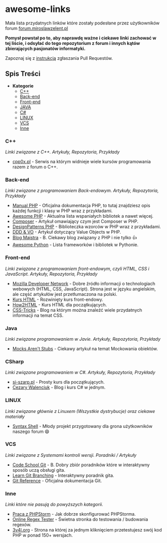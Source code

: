 # awesome-links
Mała lista przydatnych linków które zostały podesłane przez użytkowników forum [forum.miroslawzelent.pl](http://forum.miroslawzelent.pl/)

**Pomysł powstał po to, aby naprawdę ważne i ciekawe linki zachować w tej liście, i odsyłać do tego repozytorium z forum i innych kątów zbierających pasjonatów informatyki.**

Zapoznaj się z [instrukcją](CONTRIBUTING.md) zgłaszania Pull Requestów.

## Spis Treści
- **Kategorie**
	- [C++](#c)
	- [Back-end](#back-end)
	- [Front-end](#front-end)
	- [JAVA](#java)
	- [C#](#csharp)
	- [LINUX](#linux)
	- [VCS](#vcs)
	- [Inne](#inne)

### C++
*Linki związane z C++. Artykuły, Repozytoria, Przykłady*

* [cpp0x.pl](http://www.cpp0x.pl) - Serwis na którym widnieje wiele kursów programowania razem z forum o C++.

### Back-end
*Linki związane z programowaniem Back-endowym. Artykuły, Repozytoria, Przykłady*

* [Manual PHP](http://php.net/manual/en/) - Oficjalna dokumentacja PHP, to tutaj znajdziesz opis każdej funkcji i klasy w PHP wraz z przykładami.
* [Awesome PHP](https://github.com/ziadoz/awesome-php/) - Aktualna lista wspaniałych bibliotek a nawet więcej.
* [Composer](http://webhelp.pl/blog/co-to-jest-composer-jak-i-do-czego-mozna-go-uzywac/) - Artykuł omawiający czym jest Composer w PHP.
* [DesignPatterns PHP](https://github.com/domnikl/DesignPatternsPHP) - Biblioteczka wzorców w PHP wraz z przykładami.
* [DDD & VO](http://it.esky.pl/2015/07/10/domain-driven-design-value-objects/) - Artykuł dotyczący Value Objects w PHP.
* [Blog Majstra](http://phpmajster.blogspot.com/search/label/PHP) - B. Ciekawy blog związany z PHP i nie tylko :+1:
* [Awesome Python](https://github.com/vinta/awesome-python) - Lista frameworków i bibliotek w Pythonie.

### Front-end
*Linki związane z programowaniem front-endowym, czyli HTML, CSS i JavaScript. Artykuły, Repozytoria, Przykłady*

* [Mozilla Developer Network](https://developer.mozilla.org/en/) - Dobre źródło informacji o technologiach webowych (HTML, CSS, JavaScript). Strona jest w języku angielskim, ale część artykułów jest przetłumaczona na polski.
* [Kurs HTML](http://www.kurshtml.edu.pl) - Rozwinięty kurs front-endowy.
* [How2HTML](http://how2html.pl/) - Kurs HTML dla początkujących.
* [CSS-Tricks](https://css-tricks.com/) - Blog na którym można znaleźć wiele przydatnych informacji na temat CSS.

### Java
*Linki związane programowaniem w Javie. Artykuły, Repozytoria, Przykłady*

* [Mocks Aren't Stubs](http://martinfowler.com/articles/mocksArentStubs.html) - Ciekawy artykuł na temat Mockowania obiektów.

### CSharp
*Linki związane programowaniem w C#. Artykuły, Repozytoria, Przykłady*

* [si-szarp.pl](http://web.archive.org/web/20141218062749/http://si-szarp.pl/) - Prosty kurs dla początkujących.
* [Cezary Walenciuk](http://www.cezarywalenciuk.pl/category/c.aspx) - Blog i kurs C# w jednym.


### LINUX
*Linki związane głównie z Linuxem (Wszystkie dystrybucje) oraz ciekawe materiały*

* [Syntax Shell](http://syntax-shell.me/) - Młody projekt przygotowany dla grona użytkowników naszego forum :smile:

### VCS
*Linki związane z Systemami kontroli wersji. Poradniki / Artykuły*

* [Code School Git](https://www.codeschool.com/paths/git) - B. Dobry zbiór poradników które w interaktywny sposób uczą obsługi gita.
* [Learn Git Branching](http://pcottle.github.io/learnGitBranching/) - Interaktywny poradnik gita.
* [Git Reference](https://git-scm.com/docs) - Oficjalna dokumentacja Git.

### Inne
*Linki które nie pasują do powyższych kategorii.*

* [Praca z PHPStorm](https://laracasts.com/series/how-to-be-awesome-in-phpstorm) - Jak dobrze skonfigurować PHPStorma.
* [Online Regex Tester](https://regex101.com/) - Świetna stronka do testowania / budowania regexów.
* [3v4l.org](http://3v4l.org/) - Strona na której za jednym kliknięciem przetestujesz swój kod PHP w ponad 150+ wersjach.
